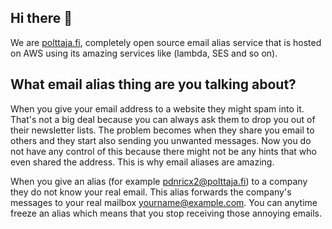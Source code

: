 ## Hi there 👋

We are [polttaja.fi](https://polttaja.fi), completely open source email alias service that is hosted on AWS using its amazing services like (lambda, SES and so on). 

## What email alias thing are you talking about?

When you give your email address to a website they might spam into it. That's not a big deal because you can always ask them to drop you out of their newsletter lists. The problem becomes when they share you email to others and they start also sending you unwanted messages. Now you do not have any control of this because there might not be any hints that who even shared the address. This is why email aliases are amazing. 

When you give an alias (for example pdnricx2@polttaja.fi) to a company they do not know your real email. This alias forwards the company's messages to your real mailbox yourname@example.com. You can anytime freeze an alias which means that you stop receiving those annoying emails. 
